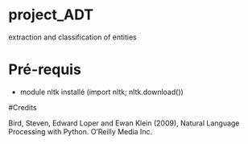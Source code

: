# project_ADT
extraction and classification of entities

# Pré-requis

- module nltk installé (import nltk; nltk.download())


#Credits

Bird, Steven, Edward Loper and Ewan Klein (2009), Natural Language Processing with Python. O’Reilly Media Inc.
